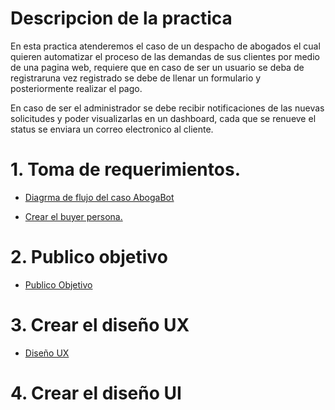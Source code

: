 # Descripcion de la practica

En esta practica atenderemos el caso de un despacho de abogados el cual quieren automatizar el proceso de las demandas de sus clientes por medio de una pagina web, requiere que en caso de ser un usuario se deba de registraruna vez registrado se debe de llenar un formulario y posteriormente realizar el pago.

En caso de ser el administrador se debe recibir notificaciones de las nuevas solicitudes y poder visualizarlas en un dashboard, cada que se renueve el status se enviara un correo electronico al cliente.

# 1. Toma de requerimientos.

   - [Diagrma de flujo del caso AbogaBot](./archivos/practica%201/diagrama.pdf)
   
   - [Crear el buyer persona.](./archivos/practica%201/buyer%20persona.pdf)

# 2. Publico objetivo
   - [Publico Objetivo](./archivos/practica%201/publico%20objetivo.jpg)
# 3. Crear el diseño UX
   - [Diseño UX](./archivos/practica%201/3.-UX1.0.pdf)
# 4. Crear el diseño UI
